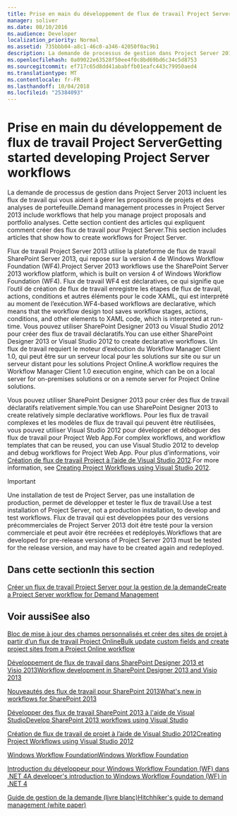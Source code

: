 ```yaml
---
title: Prise en main du développement de flux de travail Project Server
manager: soliver
ms.date: 08/10/2016
ms.audience: Developer
localization_priority: Normal
ms.assetid: 735bbb04-a8c1-46c0-a346-42050f0ac9b1
description: La demande de processus de gestion dans Project Server 2013 incluent les flux de travail qui vous aident à gérer les propositions de projets et des analyses de portefeuille. Cette section contient des articles qui expliquent comment créer des flux de travail pour Project Server.
ms.openlocfilehash: 0a09022e63528f50ee4f0c8bd69bd6c34c5d8753
ms.sourcegitcommit: ef717c65d8dd41ababffb01eafc443c79950aed4
ms.translationtype: MT
ms.contentlocale: fr-FR
ms.lasthandoff: 10/04/2018
ms.locfileid: "25384093"
---
```

# <a name="getting-started-developing-project-server-workflows"></a><span data-ttu-id="7a754-104">Prise en main du développement de flux de travail Project Server</span><span class="sxs-lookup"><span data-stu-id="7a754-104">Getting started developing Project Server workflows</span></span>

<span data-ttu-id="7a754-105">La demande de processus de gestion dans Project Server 2013 incluent les flux de travail qui vous aident à gérer les propositions de projets et des analyses de portefeuille.</span><span class="sxs-lookup"><span data-stu-id="7a754-105">Demand management processes in Project Server 2013 include workflows that help you manage project proposals and portfolio analyses.</span></span> <span data-ttu-id="7a754-106">Cette section contient des articles qui expliquent comment créer des flux de travail pour Project Server.</span><span class="sxs-lookup"><span data-stu-id="7a754-106">This section includes articles that show how to create workflows for Project Server.</span></span>
  
<span data-ttu-id="7a754-107">Flux de travail Project Server 2013 utilise la plateforme de flux de travail SharePoint Server 2013, qui repose sur la version 4 de Windows Workflow Foundation (WF4).</span><span class="sxs-lookup"><span data-stu-id="7a754-107">Project Server 2013 workflows use the SharePoint Server 2013 workflow platform, which is built on version 4 of Windows Workflow Foundation (WF4).</span></span> <span data-ttu-id="7a754-108">Flux de travail WF4 est déclaratives, ce qui signifie que l’outil de création de flux de travail enregistre les étapes de flux de travail, actions, conditions et autres éléments pour le code XAML, qui est interprété au moment de l’exécution.</span><span class="sxs-lookup"><span data-stu-id="7a754-108">WF4-based workflows are declarative, which means that the workflow design tool saves workflow stages, actions, conditions, and other elements to XAML code, which is interpreted at run-time.</span></span> <span data-ttu-id="7a754-109">Vous pouvez utiliser SharePoint Designer 2013 ou Visual Studio 2012 pour créer des flux de travail déclaratifs.</span><span class="sxs-lookup"><span data-stu-id="7a754-109">You can use either SharePoint Designer 2013 or Visual Studio 2012 to create declarative workflows.</span></span> <span data-ttu-id="7a754-110">Un flux de travail requiert le moteur d’exécution du Workflow Manager Client 1.0, qui peut être sur un serveur local pour les solutions sur site ou sur un serveur distant pour les solutions Project Online.</span><span class="sxs-lookup"><span data-stu-id="7a754-110">A workflow requires the Workflow Manager Client 1.0 execution engine, which can be on a local server for on-premises solutions or on a remote server for Project Online solutions.</span></span>
  
<span data-ttu-id="7a754-111">Vous pouvez utiliser SharePoint Designer 2013 pour créer des flux de travail déclaratifs relativement simple.</span><span class="sxs-lookup"><span data-stu-id="7a754-111">You can use SharePoint Designer 2013 to create relatively simple declarative workflows.</span></span> <span data-ttu-id="7a754-112">Pour les flux de travail complexes et les modèles de flux de travail qui peuvent être réutilisées, vous pouvez utiliser Visual Studio 2012 pour développer et déboguer des flux de travail pour Project Web App.</span><span class="sxs-lookup"><span data-stu-id="7a754-112">For complex workflows, and workflow templates that can be reused, you can use Visual Studio 2012 to develop and debug workflows for Project Web App.</span></span> <span data-ttu-id="7a754-113">Pour plus d’informations, voir [Création de flux de travail Project à l’aide de Visual Studio 2012](https://blogs.msdn.com/b/project_programmability/archive/2012/11/07/creating-project-workflows-using-visual-studio-2012.aspx).</span><span class="sxs-lookup"><span data-stu-id="7a754-113">For more information, see [Creating Project Workflows using Visual Studio 2012](https://blogs.msdn.com/b/project_programmability/archive/2012/11/07/creating-project-workflows-using-visual-studio-2012.aspx).</span></span>
  
> [!IMPORTANT]
> <span data-ttu-id="7a754-114">Une installation de test de Project Server, pas une installation de production, permet de développer et tester le flux de travail.</span><span class="sxs-lookup"><span data-stu-id="7a754-114">Use a test installation of Project Server, not a production installation, to develop and test workflows.</span></span> <span data-ttu-id="7a754-115">Flux de travail qui est développées pour des versions précommerciales de Project Server 2013 doit être testé pour la version commerciale et peut avoir être recréées et redéployés.</span><span class="sxs-lookup"><span data-stu-id="7a754-115">Workflows that are developed for pre-release versions of Project Server 2013 must be tested for the release version, and may have to be created again and redeployed.</span></span> 
  
## <a name="in-this-section"></a><span data-ttu-id="7a754-116">Dans cette section</span><span class="sxs-lookup"><span data-stu-id="7a754-116">In this section</span></span>

[<span data-ttu-id="7a754-117">Créer un flux de travail Project Server pour la gestion de la demande</span><span class="sxs-lookup"><span data-stu-id="7a754-117">Create a Project Server workflow for Demand Management</span></span>](create-a-project-server-workflow-for-demand-management.md)
  
## <a name="see-also"></a><span data-ttu-id="7a754-118">Voir aussi</span><span class="sxs-lookup"><span data-stu-id="7a754-118">See also</span></span>



[<span data-ttu-id="7a754-119">Bloc de mise à jour des champs personnalisés et créer des sites de projet à partir d’un flux de travail Project Online</span><span class="sxs-lookup"><span data-stu-id="7a754-119">Bulk update custom fields and create project sites from a Project Online workflow</span></span>](bulk-update-custom-fields-and-create-project-sites-from-workflow-in-project.md)


[<span data-ttu-id="7a754-120">Développement de flux de travail dans SharePoint Designer 2013 et Visio 2013</span><span class="sxs-lookup"><span data-stu-id="7a754-120">Workflow development in SharePoint Designer 2013 and Visio 2013</span></span>](https://msdn.microsoft.com/library/jj163272%28office.15%29.aspx)
  
[<span data-ttu-id="7a754-121">Nouveautés des flux de travail pour SharePoint 2013</span><span class="sxs-lookup"><span data-stu-id="7a754-121">What's new in workflows for SharePoint 2013</span></span>](https://msdn.microsoft.com/library/jj163177.aspx)
  
[<span data-ttu-id="7a754-122">Développer des flux de travail SharePoint 2013 à l'aide de Visual Studio</span><span class="sxs-lookup"><span data-stu-id="7a754-122">Develop SharePoint 2013 workflows using Visual Studio</span></span>](https://msdn.microsoft.com/library/jj163199.aspx)
  
[<span data-ttu-id="7a754-123">Création de flux de travail de projet à l’aide de Visual Studio 2012</span><span class="sxs-lookup"><span data-stu-id="7a754-123">Creating Project Workflows using Visual Studio 2012</span></span>](https://blogs.msdn.com/b/project_programmability/archive/2012/11/07/creating-project-workflows-using-visual-studio-2012.aspx)
  
[<span data-ttu-id="7a754-124">Windows Workflow Foundation</span><span class="sxs-lookup"><span data-stu-id="7a754-124">Windows Workflow Foundation</span></span>](https://msdn.microsoft.com/library/dd489441.aspx)
  
[<span data-ttu-id="7a754-125">Introduction du développeur pour Windows Workflow Foundation (WF) dans .NET 4</span><span class="sxs-lookup"><span data-stu-id="7a754-125">A developer's introduction to Windows Workflow Foundation (WF) in .NET 4</span></span>](https://msdn.microsoft.com/library/ee342461.aspx)
  
[<span data-ttu-id="7a754-126">Guide de gestion de la demande (livre blanc)</span><span class="sxs-lookup"><span data-stu-id="7a754-126">Hitchhiker's guide to demand management (white paper)</span></span>](https://msdn.microsoft.com/library/ff973112.aspx)

